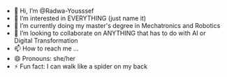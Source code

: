 - 👋 Hi, I’m @Radwa-Yousssef
- 👀 I’m interested in EVERYTHING (just name it)
- 🌱 I’m currently doing my master's degree in Mechatronics and Robotics  
- 💞️ I’m looking to collaborate on ANYTHING that has to do with AI or Digital Transformation
- 📫 How to reach me ...
- 😄 Pronouns: she/her
- ⚡ Fun fact: I can walk like a spider on my back

<!---
Radwa-Yousssef/Radwa-Yousssef is a ✨ special ✨ repository because its `README.md` (this file) appears on your GitHub profile.
You can click the Preview link to take a look at your changes.
--->
